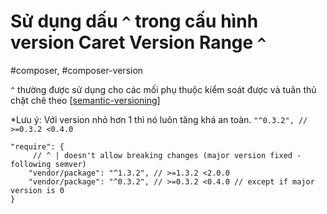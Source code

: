 # Sử dụng dấu `^` trong cấu hình version Caret Version Range `^`
#composer, #composer-version

`^` thường được sử dụng cho các mối phụ thuộc kiểm soát được và tuân thủ chặt chẽ theo [[semantic-versioning]]

*Lưu ý: Với version nhỏ hơn 1 thì nó luôn tăng khá an toàn. `"^0.3.2", // >=0.3.2 <0.4.0 `

```
"require": {
     // ^ | doesn't allow breaking changes (major version fixed - following semver)
    "vendor/package": "^1.3.2", // >=1.3.2 <2.0.0
    "vendor/package": "^0.3.2", // >=0.3.2 <0.4.0 // except if major version is 0
}
```

[//begin]: # "Autogenerated link references for markdown compatibility"
[semantic-versioning]: semantic-versioning "Semantic versioning"
[//end]: # "Autogenerated link references"
